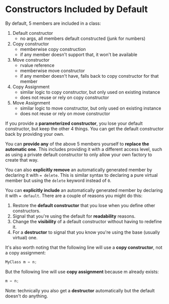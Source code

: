 # Constructors Included by Default

By default, 5 members are included in a class:
1. Default constructor
   - no args, all members default constructed (junk for numbers)
1. Copy constructor
   - memberwise copy construction
   - if any member doesn't support that, it won't be available
1. Move constructor
   - rvalue reference
   - memberwise move constructor
   - if any member doesn't have, falls back to copy constructor for that member
1. Copy Assignment
   - similar logic to copy constructor, but only used on existing instance
   - does not reuse or rely on copy constructor
1. Move Assignment
   - similar logic to move constructor, but only used on existing instance
   - does not reuse or rely on move constructor

If you provide a __parameterized constructor__, you lose your default constructor, but keep the other 4 things.  You can get the default constructor back by providing your own.

You can __provide any__ of the above 5 members yourself to __replace the automatic one__. This includes providing it with a different access level, such as using a private default constructor to only allow your own factory to create that way.

You can also __explicitly remove__ an automatically generated member by declaring it with `= delete`.  This is similar syntax to declaring a pure virtual member but using the `delete` keyword instead of `0`.

You can __explicitly include__ an automatically generated member by declaring it with `= default`.  There are a couple of reasons you might do this:
1. Restore the __default constructor__ that you lose when you define other constructors.
1. Signal that you're using the default for __readability__ reasons.
1. Change the __visibility__ of a default constructor without having to redefine it.
1. For a __destructor__ to signal that you know you're using the base (usually virtual) one.

It's also worth noting that the following line will use a __copy constructor__, not a copy assignment:
```C++
MyClass m = n;
```
But the following line will use __copy assignment__ because m already exists:
```C++
m = n;
```

Note: technically you also get a __destructor__ automatically but the default doesn't do anything.
